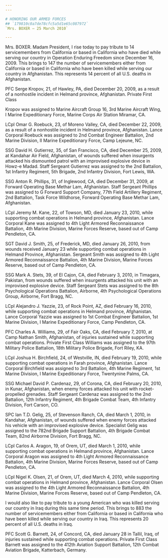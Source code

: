 ```yaml
---
---

# HONORING OUR ARMED FORCES
## `179810c0a7de78cfc5a5d1e65c087972`
`Mrs. BOXER — 25 March 2010`

---
```



Mrs. BOXER. Madam President, I rise today to pay tribute to 14 
servicemembers from California or based in California who have died 
while serving our country in Operation Enduring Freedom since December 
16, 2009. This brings to 147 the number of servicemembers either from 
California or based in California who have been killed while serving 
our country in Afghanistan. This represents 14 percent of all U.S. 
deaths in Afghanistan.

PFC Serge Kropov, 21, of Hawley, PA, died December 20, 2009, as a 
result of a nonhostile incident in Helmand province, Afghanistan. 
Private First Class


Kropov was assigned to Marine Aircraft Group 16, 3rd Marine Aircraft 
Wing, I Marine Expeditionary Force, Marine Corps Air Station Miramar, 
CA.

LCpl Omar G. Roebuck, 23, of Moreno Valley, CA, died December 22, 
2009, as a result of a nonhostile incident in Helmand province, 
Afghanistan. Lance Corporal Roebuck was assigned to 2nd Combat Engineer 
Battalion, 2nd Marine Division, II Marine Expeditionary Force, Camp 
Lejeune, NC.

SSG David H. Gutierrez, 35, of San Francisco, CA, died December 25, 
2009, at Kandahar Air Field, Afghanistan, of wounds suffered when 
insurgents attacked his dismounted patrol with an improvised explosive 
device in Howz-e Madad. Staff Sergeant Gutierrez was assigned to the 
2nd Battalion, 1st Infantry Regiment, 5th Brigade, 2nd Infantry 
Division, Fort Lewis, WA.

SSG Anton R. Phillips, 31, of Inglewood, CA, died December 31, 2009, 
at Forward Operating Base Methar Lam, Afghanistan. Staff Sergeant 
Phillips was assigned to G Forward Support Company, 77th Field 
Artillery Regiment, 2nd Battalion, Task Force Wildhorse, Forward 
Operating Base Methar Lam, Afghanistan.

LCpl Jeremy M. Kane, 22, of Towson, MD, died January 23, 2010, while 
supporting combat operations in Helmand province, Afghanistan. Lance 
Corporal Kane was assigned to 4th Light Armored Reconnaissance 
Battalion, 4th Marine Division, Marine Forces Reserve, based out of 
Camp Pendleton, CA.

SGT David J. Smith, 25, of Frederick, MD, died January 26, 2010, from 
wounds received January 23 while supporting combat operations in 
Helmand Province, Afghanistan. Sergeant Smith was assigned to 4th Light 
Armored Reconnaissance Battalion, 4th Marine Division, Marine Forces 
Reserve, based out of Camp Pendleton, CA.

SSG Mark A. Stets, 39, of El Cajon, CA, died February 3, 2010, in 
Timagara, Pakistan, from wounds suffered when insurgents attacked his 
unit with an improvised explosive device. Staff Sergeant Stets was 
assigned to the 8th Psychological Operations Battalion, Airborne, 4th 
Psychological Operations Group, Airborne, Fort Bragg, NC.

LCpl Alejandro J. Yazzie, 23, of Rock Point, AZ, died February 16, 
2010, while supporting combat operations in Helmand province, 
Afghanistan. Lance Corporal Yazzie was assigned to 1st Combat Engineer 
Battalion, 1st Marine Division, I Marine Expeditionary Force, Camp 
Pendleton, CA.

PFC Charles A. Williams, 29, of Fair Oaks, CA, died February 7, 2010, 
at Camp Nathan Smith, Afghanistan, of injuries sustained while 
supporting combat operations. Private First Class Williams was assigned 
to the 97th Military Police Battalion, 18th Military Police Brigade, 
Fort Riley, KA.

LCpl Joshua H. Birchfield, 24, of Westville, IN, died February 19, 
2010, while supporting combat operations in Farah province, 
Afghanistan. Lance Corporal Birchfield was assigned to 3rd Battalion, 
4th Marine Regiment, 1st Marine Division, I Marine Expeditionary Force, 
Twentynine Palms, CA.

SSG Michael David P. Cardenaz, 29, of Corona, CA, died February 20, 
2010, in Kunar, Afghanistan, when enemy forces attacked his unit with 
rocket-propelled grenades. Staff Sergeant Cardenaz was assigned to the 
2nd Battalion, 12th Infantry Regiment, 4th Brigade Combat Team, 4th 
Infantry Division, Fort Carson, CO.

SPC Ian T.D. Gelig, 25, of Stevenson Ranch, CA, died March 1, 2010, 
in Kandahar, Afghanistan, of wounds suffered when enemy forces attacked 
his vehicle with an improvised explosive device. Specialist Gelig was 
assigned to the 782nd Brigade Support Battalion, 4th Brigade Combat 
Team, 82nd Airborne Division, Fort Bragg, NC.

LCpl Carlos A. Aragon, 19, of Orem, UT, died March 1, 2010, while 
supporting combat operations in Helmand province, Afghanistan. Lance 
Corporal Aragon was assigned to 4th Light Armored Reconnaissance 
Battalion, 4th Marine Division, Marine Forces Reserve, based out of 
Camp Pendleton, CA.

LCpl Nigel K. Olsen, 21, of Orem, UT, died March 4, 2010, while 
supporting combat operations in Helmand province, Afghanistan. Lance 
Corporal Olsen was assigned to the 4th Light Armored Reconnaissance 
Battalion, 4th Marine Division, Marine Forces Reserve, based out of 
Camp Pendleton, CA.

I would also like to pay tribute to a young American who was killed 
serving our country in Iraq during this same time period. This brings 
to 883 the number of servicemembers either from California or based in 
California who have been killed while serving our country in Iraq. This 
represents 20 percent of all U.S. deaths in Iraq.

PFC Scott G. Barnett, 24, of Concord, CA, died January 28 in Tallil, 
Iraq, of injuries sustained while supporting combat operations. Private 
First Class Barnett was assigned to the 412th Aviation Support 
Battalion, 12th Combat Aviation Brigade, Katterbach, Germany.

